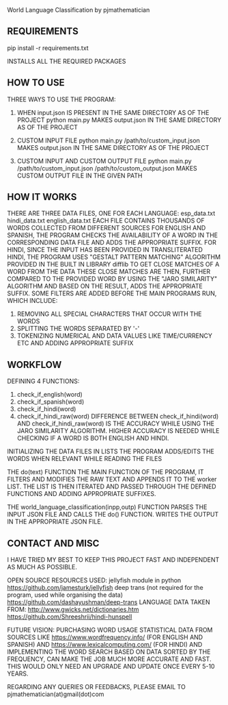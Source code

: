 World Language Classification by pjmathematician

## REQUIREMENTS

pip install -r requirements.txt

INSTALLS ALL THE REQUIRED PACKAGES

## HOW TO USE

THREE WAYS TO USE THE PROGRAM:

1) WHEN input.json IS PRESENT IN THE SAME DIRECTORY AS OF THE PROJECT
python main.py
MAKES output.json IN THE SAME DIRECTORY AS OF THE PROJECT

2) CUSTOM INPUT FILE
python main.py /path/to/custom_input.json
MAKES output.json IN THE SAME DIRECTORY AS OF THE PROJECT

3) CUSTOM INPUT AND CUSTOM OUTPUT FILE
python main.py /path/to/custom_input.json /path/to/custom_output.json
MAKES CUSTOM OUTPUT FILE IN THE GIVEN PATH

## HOW IT WORKS

THERE ARE THREE DATA FILES, ONE FOR EACH LANGUAGE:
esp_data.txt
hindi_data.txt
english_data.txt
EACH FILE CONTAINS THOUSANDS OF WORDS COLLECTED FROM DIFFERENT SOURCES
FOR ENGLISH AND SPANISH, THE PROGRAM CHECKS THE AVAILABILITY OF A WORD
IN THE CORRESPONDING DATA FILE AND ADDS THE APPROPRIATE SUFFIX.
FOR HINDI, SINCE THE INPUT HAS BEEN PROVIDED IN TRANSLITERATED HINDI,
THE PROGRAM USES "GESTALT PATTERN MATCHING" ALGORITHM PROVIDED IN THE
BUILT IN LIBRARY difflib TO GET CLOSE MATCHES OF A WORD FROM THE DATA
THESE CLOSE MATCHES ARE THEN, FURTHER COMPARED TO THE PROVIDED WORD BY
USING THE "JARO SIMILARITY" ALGORITHM AND BASED ON THE RESULT, ADDS THE
APPROPRIATE SUFFIX.
SOME FILTERS ARE ADDED BEFORE THE MAIN PROGRAMS RUN, WHICH INCLUDE:
1) REMOVING ALL SPECIAL CHARACTERS THAT OCCUR WITH THE WORDS
2) SPLITTING THE WORDS SEPARATED BY '-'
3) TOKENIZING NUMERICAL AND DATA VALUES LIKE TIME/CURRENCY ETC AND
   ADDING APPROPRIATE SUFFIX

## WORKFLOW

DEFINING 4 FUNCTIONS:
1) check_if_english(word)
2) check_if_spanish(word)
3) check_if_hindi(word)
4) check_if_hindi_raw(word)
DIFFERENCE BETWEEN check_if_hindi(word) AND check_if_hindi_raw(word)
IS THE ACCURACY WHILE USING THE JARO SIMILARITY ALGORITHM. HIGHER
ACCURACY IS NEEDED WHILE CHECKING IF A WORD IS BOTH ENGLISH AND
HINDI.

INITIALIZING THE DATA FILES IN LISTS
THE PROGRAM ADDS/EDITS THE WORDS WHEN RELEVANT WHILE READING THE FILES

THE do(text) FUNCTION
THE MAIN FUNCTION OF THE PROGRAM, IT FILTERS AND MODIFIES THE RAW TEXT
AND APPENDS IT TO THE worker LIST. THE LIST IS THEN ITERATED AND PASSED
THROUGH THE DEFINED FUNCTIONS AND ADDING APPROPRIATE SUFFIXES.

THE world_language_classification(inpp,outp) FUNCTION
PARSES THE INPUT JSON FILE AND CALLS THE do() FUNCTION. WRITES THE OUTPUT
IN THE APPROPRIATE JSON FILE.

## CONTACT AND MISC

I HAVE TRIED MY BEST TO KEEP THIS PROJECT FAST AND INDEPENDENT AS MUCH AS
POSSIBLE.

OPEN SOURCE RESOURCES USED:
jellyfish module in python https://github.com/jamesturk/jellyfish
deep trans (not required for the program, used while organising the data) https://github.com/dashayushman/deep-trans
LANGUAGE DATA TAKEN FROM:
http://www.gwicks.net/dictionaries.htm
https://github.com/Shreeshrii/hindi-hunspell

FUTURE VISION:
PURCHASING WORD USAGE STATISTICAL DATA FROM SOURCES LIKE https://www.wordfrequency.info/ (FOR ENGLISH AND SPANISH)
AND https://www.lexicalcomputing.com/ (FOR HINDI) AND IMPLEMENTING THE WORD SEARCH BASED ON DATA SORTED BY THE FREQUENCY,
CAN MAKE THE JOB MUCH MORE ACCURATE AND FAST. THIS WOULD ONLY NEED AN UPGRADE AND UPDATE ONCE EVERY 5-10 YEARS.


REGARDING ANY QUERIES OR FEEDBACKS, PLEASE EMAIL TO
pjmathematician(at)gmail(dot)com

